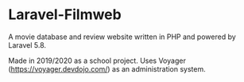 # Laravel-Filmweb

A movie database and review website written in PHP and powered by Laravel 5.8.

Made in 2019/2020 as a school project. Uses Voyager (https://voyager.devdojo.com/) as an administration system.
